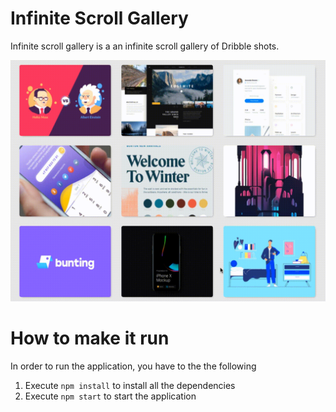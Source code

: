 # Infinite Scroll Gallery

Infinite scroll gallery is a an infinite scroll gallery of Dribble shots.

![alt text](/demo.gif)

# How to make it run

In order to run the application, you have to the the following

1. Execute `npm install` to install all the dependencies
2. Execute `npm start` to start the application
